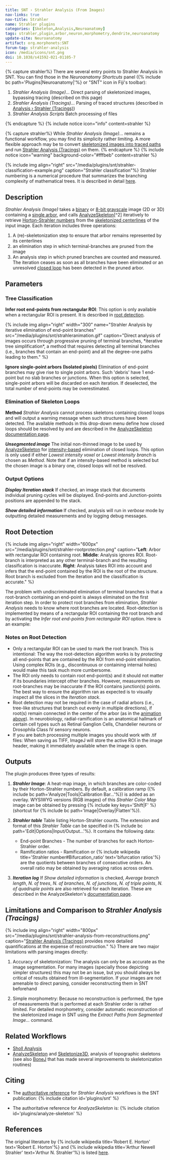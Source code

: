 ```yaml
---
title: SNT › Strahler Analysis (From Images)
nav-links: true
nav-title: Strahler
name: Strahler plugins
categories: [Skeleton,Analysis,Neuroanatomy]
tags: strahler,plugin,arbor,neuron,morphometry,dendrite,neuroanatomy
update-site: Neuroanatomy
artifact: org.morphonets:SNT
forum-tag: strahler-analysis
icon: /media/icons/snt.png
doi: 10.1038/s41592-021-01105-7
---
```


{% capture strahler%}
There are several entry points to Strahler Analysis in SNT. You can find those in the _Neuroanatomy Shortcuts_ panel ({% include bc path='Plugins|Neuroanatomy|'%} or "SNT" icon in Fiji's toolbar):
<br/>
<ol>
<li><i>Strahler Analysis (Image)...</i> Direct parsing of skeletonized images, bypassing tracing (described on this page)</li>
<li><i>Strahler Analysis (Tracings)...</i> Parsing of traced structures (described in
<a href="/plugins/snt/analysis#strahler-analysis">Analysis › Strahler (Tracings)</a>)</li>
<li><i>Strahler Analysis Scripts</i>  Batch processing of files</li>
</ol>
{% endcapture %}
{% include notice icon="info" content=strahler %}

{% capture strahler%}
While _Strahler Analysis (Image)..._ remains a functional workflow, you may find its simplicity rather limiting. A more flexible approach may be to convert [skeletonized images into traced paths](/plugins/snt/walkthroughs#full-automated-tracing) and run [Strahler Analysis (Tracings)](/plugins/snt/analysis#strahler-analysis) on them.
{% endcapture %}
{% include notice icon="warning" background-color="#fffbeb" content=strahler %}

{% include img align="right" src="/media/plugins/snt/strahler-classification-example.png" caption="Strahler classification"%}
Strahler numbering is a numerical procedure that summarizes the branching complexity of mathematical trees. It is described in detail [here](./analysis#strahler-analysis).

## Description

*Strahler Analysis (Image)* takes a <u>binary</u> or <u>8-bit grayscale</u> image (2D or 3D) containing a <u>single arbor</u>, and calls [AnalyzeSkeleton](/plugins/analyze-skeleton)[^2] iteratively to retrieve [Horton-Strahler numbers](./analysis#strahler-analysis) from the [skeletonized centerlines](/plugins/skeletonize3d) of the input image. Each iteration includes three operations:

1. A (re)-skeletonization step to ensure that arbor remains represented by its centerlines
2. an elimination step in which terminal-branches are pruned from the image
3. An analysis step in which pruned branches are counted and measured. The iteration ceases as soon as all branches have been eliminated or an unresolved [closed loop](#elimination-of-skeleton-loops) has been detected in the pruned arbor.

## Parameters

### Tree Classification

**Infer root end-points from rectangular ROI**: This option is only available when a rectangular ROI is present. It is described in [root detection](#root-detection).

<span id="strahler-animation">
{% include img align="right" width="300" name="Strahler Analysis by iterative elimination of end-point branches" src="/media/plugins/snt/strahleranimation.gif" caption="Direct analysis of images occurs through progressive pruning of terminal branches, *iterative tree simplification*, a method that requires detecting all terminal branches (i.e., branches that contain an end-point) and all the degree-one paths leading to them." %}

**Ignore single-point arbors (Isolated pixels)** Elimination of end-point branches may give rise to single point arbors. Such 'debris' have 1 end-point but no slab branches or junctions. When this option is selected, single-point arbors will be discarded on each iteration. If deselected, the total number of end-points may be overestimated.


### Elimination of Skeleton Loops

**Method** *Strahler Analysis* cannot process skeletons containing closed loops and will output a warning message when such structures have been detected. The available methods in this drop-down menu define how closed loops should be resolved by and are described in the [AnalyzeSkeleton documentation page](/plugins/analyze-skeleton#loop-detection-and-pruning).

***Unsegmented image*** The initial non-thinned image to be used by [AnalyzeSkeleton](/plugins/analyze-skeleton) for [intensity-based](/plugins/analyze-skeleton#loop-detection-and-pruning) elimination of closed loops. This option is only used if either *Lowest intensity voxel* or *Lowest intensity branch* is chosen as *Method*. Note that if an intensity-based method is selected but the chosen image is a binary one, closed loops will not be resolved.

### Output Options

***Display Iteration stack*** If checked, an image stack that documents individual pruning cycles will be displayed. End-points and Junction-points positions are appended to the stack.

***Show detailed information*** If checked, analysis will run in *verbose* mode by outputting detailed measurements and by logging debug messages.

## Root Detection

{% include img align="right" width="600px" src="/media/plugins/snt/strahler-rootprotection.png" caption="**Left**: Arbor with rectangular ROI containing root. **Middle**: Analysis ignores ROI. Root-branch is interpreted as any other terminal-branch and the resulting classification is inaccurate. **Right**: Analysis takes ROI into account and infers that the end-point contained by the ROI is the root of the structure. Root branch is excluded from the iteration and the classification is accurate." %}

The problem with undiscriminated elimination of terminal branches is that a root-branch containing an end-point is always eliminated on the first iteration step. In order to protect root branches from elimination, *Strahler Analysis* needs to know where root branches are located. Root-detection is implemented by means of a rectangular ROI containing the root branch and by activating the *Infer root end-points from rectangular ROI* option. Here is an example:

### Notes on Root Detection

-   Only a rectangular ROI can be used to mark the root branch. This is intentional: The way the root-detection algorithm works is by *protecting* all end-points that are contained by the ROI from end-point elimination. Using complex ROIs (e.g., discontinuous or containing internal holes) would make this task much more cumbersome.
-   The ROI only needs to contain root end-point(s) and it should not matter if its boundaries intercept other branches. However, measurements on root-branches may be inaccurate if the ROI contains junction(s) points. The best way to ensure the algorithm ran as expected is to visually inspect all the slices in the *Iteration stack*.
-   Root detection may not be required in the case of radial arbors (i.e., tree-like structures that branch out evenly in multiple directions), if root(s) remain connected in the center of the arbor (as in the [animation above](#strahler-animation)). In neurobiology, radial-ramification is an anatomical hallmark of certain cell types such as Retinal Ganglion Cells, Chandelier neurons or Drosophila Class IV sensory neurons.
-   If you are batch processing multiple images you should work with .tif files: When saving as TIFF, ImageJ will store the active ROI in the image header, making it immediately available when the image is open.

## Outputs

The plugin produces three types of results:

1. ***Strahler Image***: A heat-map image, in which branches are color-coded by their Horton-Strahler numbers. By default, a calibration ramp ({% include bc path='Analyze|Tools|Calibration Bar...'%}) is added as an overlay. WYSIWYG versions (RGB images) of this *Strahler Color Map* image can be obtained by pressing {% include key keys='Shift|F' %} (shortcut for {% include bc path='Image|Overlay|Flatten'%}).

2. ***Strahler table*** Table listing Horton-Strahler counts. The extension and format of this *Strahler Table* can be specified in {% include bc path='Edit|Options|Input/Output...'%}. It contains the following data:

   * End-point Branches - The number of branches for each Horton-Strahler order.
   * Ramification ratios - Ramification or {% include wikipedia title='Strahler number#Bifurcation_ratio' text='bifurcation ratios'%} are the quotients between branches of consecutive orders. An overall ratio may be obtained by averaging ratios across orders.

3. ***Iteration log*** If *Show detailed information* is checked, *Average branch length*, *N. of trees*, *N. of branches*, *N. of junctions*, *N. of triple points*, *N. of quadruple points* are also retrieved for each iteration. These are described in the AnalyzeSkeleton's [documentation page](/plugins/analyze-skeleton#table-of-results).


## Limitations and Comparison to _Strahler Analysis (Tracings)_
{% include img align="right" width="800px" src="/media/plugins/snt/strahler-analysis-from-reconstructions.png" caption="[Strahler Analysis (Tracings)](/plugins/snt/analysis#strahler-analysis) provides more detailed quantifications at the expense of reconstruction." %}
There are two major limitations with parsing images directly:

1. Accuracy of skeletonization: The analysis can only be as accurate as the image segmentation. For many images (specially those depicting simpler structures) this may not be an issue, but you should always be critical of results obtained from ill-segmentation. If your images are not amenable to direct parsing, consider reconstructing them in SNT beforehand

2. Simple morphometry: Because no reconstruction is performed, the type of measurements that is performed at each Strahler order is rather limited. For detailed morphometry, consider automatic reconstruction of the skeletonized image in SNT using the _Extract Paths from Segmented Image..._ command.


## Related Workflows

- [Sholl Analysis](./sholl)
- [AnalyzeSkeleton](/plugins/analyze-skeleton) and [Skeletonize3D](/plugins/skeletonize3d), analysis of topographic skeletons (see also [BoneJ](/plugins/bonej) that has made several improvements to skeletonization routines)


## Citing

- The [authoritative reference](faq#how-do-i-cite-snt) for *Strahler Analysis* workflows is the SNT publication: {% include citation id='plugins/snt' %}

- The authoritative reference for *AnalyzeSkeleton* is: {% include citation id='plugins/analyze-skeleton' %}


## References

The original literature by {% include wikipedia title='Robert E. Horton' text='Robert E. Horton'%} and {% include wikipedia title='Arthur Newell Strahler' text='Arthur N. Strahler'%}  is listed [here](./analysis#strahler-analysis).
